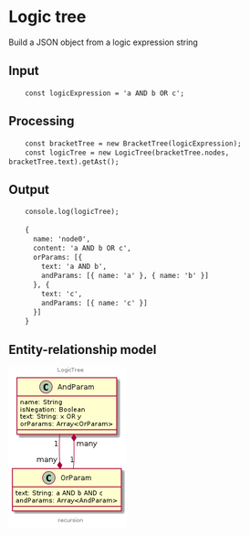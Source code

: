 # Logic tree

Build a JSON object from a logic expression string

## Input

```
    const logicExpression = 'a AND b OR c';
```

## Processing

```
    const bracketTree = new BracketTree(logicExpression);
    const logicTree = new LogicTree(bracketTree.nodes, bracketTree.text).getAst();
```

## Output

```
    console.log(logicTree);
    
    {
      name: 'node0',
      content: 'a AND b OR c',
      orParams: [{
        text: 'a AND b',
        andParams: [{ name: 'a' }, { name: 'b' }]
      }, {
        text: 'c',
        andParams: [{ name: 'c' }]
      }]
    }
```

## Entity-relationship model

![Logic tree relationship](./docs/and-or.png)
